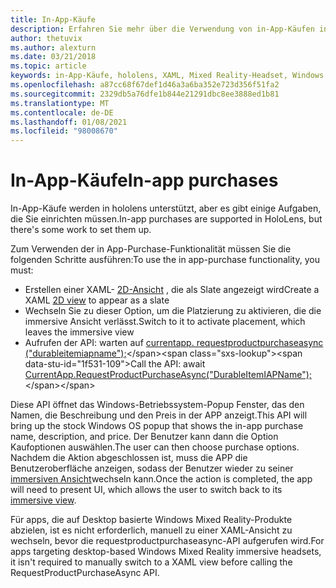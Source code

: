 ```yaml
---
title: In-App-Käufe
description: Erfahren Sie mehr über die Verwendung von in-App-Käufen in ihren Mixed Reality-apps mit 2D-XAML-Ansichten und Windows-Betriebssystem-Popup.
author: thetuvix
ms.author: alexturn
ms.date: 03/21/2018
ms.topic: article
keywords: in-App-Käufe, hololens, XAML, Mixed Reality-Headset, Windows Mixed Reality-Headset, Virtual Reality-Headset
ms.openlocfilehash: a87cc68f67def1d46a3a6ba352e723d356f51fa2
ms.sourcegitcommit: 2329db5a76dfe1b844e21291dbc8ee3888ed1b81
ms.translationtype: MT
ms.contentlocale: de-DE
ms.lasthandoff: 01/08/2021
ms.locfileid: "98008670"
---
```

# <a name="in-app-purchases"></a><span data-ttu-id="1f531-104">In-App-Käufe</span><span class="sxs-lookup"><span data-stu-id="1f531-104">In-app purchases</span></span>

<span data-ttu-id="1f531-105">In-App-Käufe werden in hololens unterstützt, aber es gibt einige Aufgaben, die Sie einrichten müssen.</span><span class="sxs-lookup"><span data-stu-id="1f531-105">In-app purchases are supported in HoloLens, but there's some work to set them up.</span></span>

<span data-ttu-id="1f531-106">Zum Verwenden der in App-Purchase-Funktionalität müssen Sie die folgenden Schritte ausführen:</span><span class="sxs-lookup"><span data-stu-id="1f531-106">To use the in app-purchase functionality, you must:</span></span>
* <span data-ttu-id="1f531-107">Erstellen einer XAML- [2D-Ansicht](../design/app-views.md) , die als Slate angezeigt wird</span><span class="sxs-lookup"><span data-stu-id="1f531-107">Create a XAML [2D view](../design/app-views.md) to appear as a slate</span></span>
* <span data-ttu-id="1f531-108">Wechseln Sie zu dieser Option, um die Platzierung zu aktivieren, die die immersive Ansicht verlässt.</span><span class="sxs-lookup"><span data-stu-id="1f531-108">Switch to it to activate placement, which leaves the immersive view</span></span>
* <span data-ttu-id="1f531-109">Aufrufen der API: warten auf [currentapp. requestproductpurchaseasync ("durableitemiapname");](https://docs.microsoft.com/uwp/api/windows.applicationmodel.store.currentapp#Windows_ApplicationModel_Store_CurrentApp_RequestProductPurchaseAsync_System_String_)</span><span class="sxs-lookup"><span data-stu-id="1f531-109">Call the API: await [CurrentApp.RequestProductPurchaseAsync("DurableItemIAPName");](https://docs.microsoft.com/uwp/api/windows.applicationmodel.store.currentapp#Windows_ApplicationModel_Store_CurrentApp_RequestProductPurchaseAsync_System_String_)</span></span>

<span data-ttu-id="1f531-110">Diese API öffnet das Windows-Betriebssystem-Popup Fenster, das den Namen, die Beschreibung und den Preis in der APP anzeigt.</span><span class="sxs-lookup"><span data-stu-id="1f531-110">This API will bring up the stock Windows OS popup that shows the in-app purchase name, description, and price.</span></span> <span data-ttu-id="1f531-111">Der Benutzer kann dann die Option Kaufoptionen auswählen.</span><span class="sxs-lookup"><span data-stu-id="1f531-111">The user can then choose purchase options.</span></span> <span data-ttu-id="1f531-112">Nachdem die Aktion abgeschlossen ist, muss die APP die Benutzeroberfläche anzeigen, sodass der Benutzer wieder zu seiner [immersiven Ansicht](../design/app-views.md)wechseln kann.</span><span class="sxs-lookup"><span data-stu-id="1f531-112">Once the action is completed, the app will need to present UI, which allows the user to switch back to its [immersive view](../design/app-views.md).</span></span>

<span data-ttu-id="1f531-113">Für apps, die auf Desktop basierte Windows Mixed Reality-Produkte abzielen, ist es nicht erforderlich, manuell zu einer XAML-Ansicht zu wechseln, bevor die requestproductpurchaseasync-API aufgerufen wird.</span><span class="sxs-lookup"><span data-stu-id="1f531-113">For apps targeting desktop-based Windows Mixed Reality immersive headsets, it isn't required to manually switch to a XAML view before calling the RequestProductPurchaseAsync API.</span></span>
